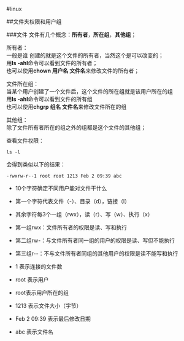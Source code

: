 #linux

##文件夹权限和用户组

###文件
文件有几个概念：**所有者**，**所在组**，**其他组**；  

所有者：  
一般是谁 创建的就是这个文件的所有者，当然这个是可以改变的；  
用**ls ‐ahl**命令可以看到文件的所有者；  
也可以使用**chown 用户名 文件名**来修改文件的所有者；  

文件所在组：  
当某个用户创建了一个文件后，这个文件的所在组就是该用户所在的组  
用**ls ‐ahl**命令可以看到文件的所有组  
也可以使用**chgrp 组名 文件名**来修改文件所在的组  

其他组：  
除了文件所有者所在的组之外的组都是这个文件的其他组；  

查看文件权限：  

	ls -l
	
会得到类似以下的结果：  

	-rwxrw-r‐-1 root root 1213 Feb 2 09:39 abc
	
- 10个字符确定不同用户能对文件干什么
- 第一个字符代表文件（-）、目录（d），链接（l）
- 其余字符每3个一组（rwx），读（r）、写（w）、执行（x）
- 第一组rwx：文件所有者的权限是读、写和执行
- 第二组rw-：与文件所有者同一组的用户的权限是读、写但不能执行
- 第三组r--：不与文件所有者同组的其他用户的权限是读不能写和执行
	
- 1 表示连接的文件数
- root 表示用户
- root表示用户所在的组
- 1213 表示文件大小（字节）
- Feb 2 09:39 表示最后修改日期
- abc 表示文件名
	
	
	
